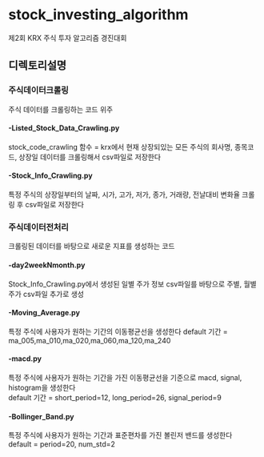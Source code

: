 # stock_investing_algorithm
제2회 KRX 주식 투자 알고리즘 경진대회

## 디렉토리설명

### 주식데이터크롤링
주식 데이터를 크롤링하는 코드 위주

#### -Listed_Stock_Data_Crawling.py
stock_code_crawling 함수 = krx에서 현재 상장되있는 모든 주식의 회사명, 종목코드, 상장일 데이터를 크롤링해서 csv파일로 저장한다
#### -Stock_Info_Crawling.py
특정 주식의 상장일부터의 날짜, 시가, 고가, 저가, 종가, 거래량, 전날대비 변화율 크롤링 후 csv파일로 저장한다

### 주식데이터전처리
크롤링된 데이터를 바탕으로 새로운 지표를 생성하는 코드

#### -day2weekNmonth.py
Stock_Info_Crawling.py에서 생성된 일별 주가 정보 csv파일를 바탕으로 주별, 월별 주가 csv파일 추가로 생성  
#### -Moving_Average.py
특정 주식에 사용자가 원하는 기간의 이동평균선을 생성한다
default 기간 = ma_005,ma_010,ma_020,ma_060,ma_120,ma_240
#### -macd.py
특정 주식에 사용자가 원하는 기간을 가진 이동평균선을 기준으로 macd, signal, histogram을 생성한다  
default 기간 = short_period=12, long_period=26, signal_period=9
#### -Bollinger_Band.py
특정 주식에 사용자가 원하는 기간과 표준편차를 가진 볼린저 밴드를 생성한다  
default = period=20, num_std=2
